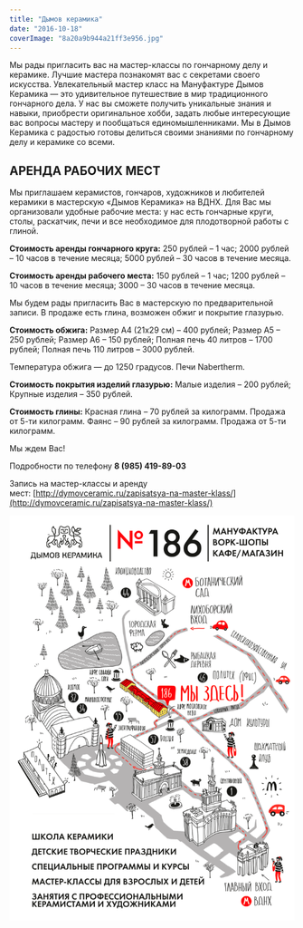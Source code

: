 ```yaml
---
title: "Дымов керамика"
date: "2016-10-18"
coverImage: "8a20a9b944a21ff3e956.jpg"
---
```


Мы рады пригласить вас на мастер-классы по гончарному делу и керамике. Лучшие мастера познакомят вас с секретами своего искусства. Увлекательный мастер класс на Мануфактуре Дымов Керамика — это удивительное путешествие в мир традиционного гончарного дела. У нас вы сможете получить уникальные знания и навыки, приобрести оригинальное хобби, задать любые интересующие вас вопросы мастеру и пообщаться единомышленниками. Мы в Дымов Керамика с радостью готовы делиться своими знаниями по гончарному делу и керамике со всеми.

## АРЕНДА РАБОЧИХ МЕСТ

Мы приглашаем керамистов, гончаров, художников и любителей керамики в мастерскую «Дымов Керамика» на ВДНХ. Для Вас мы организовали удобные рабочие места: у нас есть гончарные круги, столы, раскатчик, печи и все необходимое для плодотворной работы с глиной.

**Стоимость аренды гончарного круга:** 250 рублей – 1 час; 2000 рублей – 10 часов в течение месяца; 5000 рублей – 30 часов в течение месяца.

**Стоимость аренды рабочего места:** 150 рублей – 1 час; 1200 рублей – 10 часов в течение месяца; 3000 – 30 часов в течение месяца.

Мы будем рады пригласить Вас в мастерскую по предварительной записи. В продаже есть глина, возможен обжиг и покрытие глазурью.

**Стоимость обжига:** Размер А4 (21х29 см) – 400 рублей; Размер А5 – 250 рублей; Размер А6 – 150 рублей; Полная печь 40 литров – 1700 рублей; Полная печь 110 литров – 3000 рублей.

Температура обжига — до 1250 градусов. Печи Nabertherm.

**Стоимость покрытия изделий глазурью:** Малые изделия – 200 рублей; Крупные изделия – 350 рублей.

**Стоимость глины:** Красная глина – 70 рублей за килограмм. Продажа от 5-ти килограмм. Фаянс – 90 рублей за килограмм. Продажа от 5-ти килограмм.

Мы ждем Вас!

Подробности по телефону **8 (985) 419-89-03**

Запись на мастер-классы и аренду мест: [http://dymovceramic.ru/zapisatsya-na-master-klass/](http://dymovceramic.ru/zapisatsya-na-master-klass/)

![dymov](./images/dymov.png)
